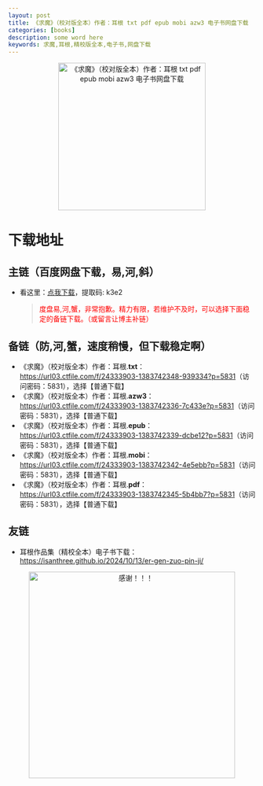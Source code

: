 ```yaml
---
layout: post
title: 《求魔》（校对版全本）作者：耳根 txt pdf epub mobi azw3 电子书网盘下载
categories: [books]
description: some word here
keywords: 求魔,耳根,精校版全本,电子书,网盘下载
---
```


<div align="center"><img src="https://qweree.cn/wp-content/uploads/2024/10/qiu-mo-tuya.jpg" alt="《求魔》（校对版全本）作者：耳根 txt pdf epub mobi azw3 电子书网盘下载" width="300px" height="auto"></div>

# 下载地址

## 主链（百度网盘下载，易,河,斜）

- 看这里：[点我下载](https://pan.baidu.com/s/1iMXUbSbtZQZjDcqDmnWUyw?pwd=k3e2)，提取码: k3e2

  > <p style="color:red" >度盘易,河,蟹，非常抱歉。精力有限，若维护不及时，可以选择下面稳定的备链下载。（或留言让博主补链）</p>

## 备链（防,河,蟹，速度稍慢，但下载稳定啊）

- 《求魔》（校对版全本）作者：耳根.**txt**：<https://url03.ctfile.com/f/24333903-1383742348-939334?p=5831>（访问密码：5831），选择【普通下载】
- 《求魔》（校对版全本）作者：耳根.**azw3**：<https://url03.ctfile.com/f/24333903-1383742336-7c433e?p=5831>（访问密码：5831），选择【普通下载】
- 《求魔》（校对版全本）作者：耳根.**epub**：<https://url03.ctfile.com/f/24333903-1383742339-dcbe12?p=5831>（访问密码：5831），选择【普通下载】
- 《求魔》（校对版全本）作者：耳根.**mobi**：<https://url03.ctfile.com/f/24333903-1383742342-4e5ebb?p=5831>（访问密码：5831），选择【普通下载】
- 《求魔》（校对版全本）作者：耳根.**pdf**：<https://url03.ctfile.com/f/24333903-1383742345-5b4bb7?p=5831>（访问密码：5831），选择【普通下载】

## 友链

- 耳根作品集（精校全本）电子书下载：<https://isanthree.github.io/2024/10/13/er-gen-zuo-pin-ji/>

<div align="center"><img src="https://pic.imgdb.cn/item/6707df6bd29ded1a8ce37031.gif" alt="感谢！！！" width="420px" height="auto"/></div>
